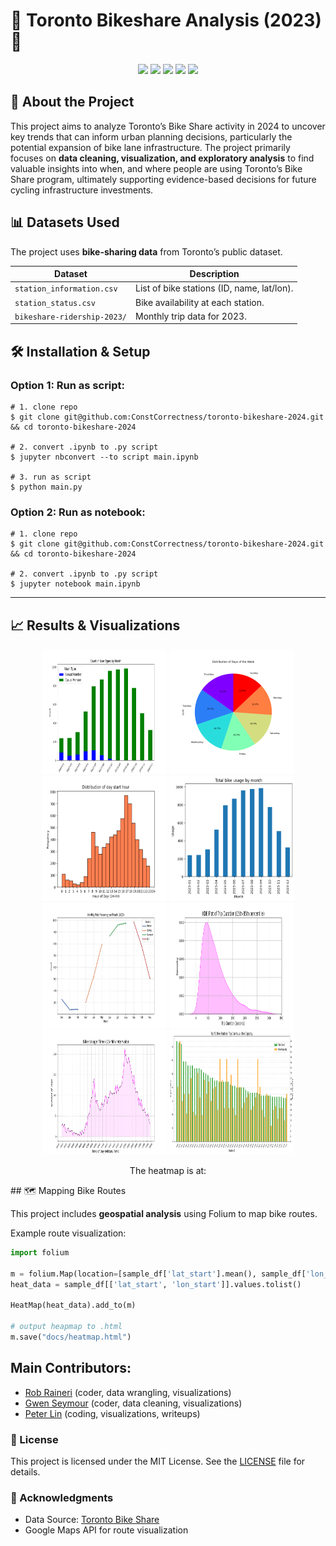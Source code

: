 <p align="center">
  <h1>🚴 Toronto Bikeshare Analysis (2023) 🚴</h1>
</p>

<p align="center">
  <img src="https://img.shields.io/badge/numpy-%23013243.svg?style=for-the-badge&logo=numpy&logoColor=white" />
  <img src="https://img.shields.io/badge/pandas-%23150458.svg?style=for-the-badge&logo=pandas&logoColor=white" />
  <img src="https://img.shields.io/badge/Matplotlib-%23ffffff.svg?style=for-the-badge&logo=Matplotlib&logoColor=black" />
  <img src="https://img.shields.io/badge/Seaborn-%231572B6.svg?style=for-the-badge&logo=Seaborn&logoColor=white" />
  <img src="https://img.shields.io/badge/Folium-%234CAF50.svg?style=for-the-badge&logo=folium&logoColor=white" />
</p>

## 📌 About the Project 
This project aims to analyze Toronto’s Bike Share activity in 2024 to uncover key trends that can inform urban planning decisions, particularly the potential expansion of bike lane infrastructure. The project primarily focuses on **data cleaning, visualization, and exploratory analysis** to find valuable insights into when, and where people are using Toronto’s Bike Share program, ultimately supporting evidence-based decisions for future cycling infrastructure investments.

## 📊 Datasets Used
The project uses **bike-sharing data** from Toronto’s public dataset.

| Dataset                        | Description                                      |
|--------------------------------|--------------------------------------------------|
| `station_information.csv`      | List of bike stations (ID, name, lat/lon).       |
| `station_status.csv`           | Bike availability at each station.               |
| `bikeshare-ridership-2023/`    | Monthly trip data for 2023.                      |

## 🛠️ Installation & Setup

### Option 1: Run as script:
```shell
# 1. clone repo
$ git clone git@github.com:ConstCorrectness/toronto-bikeshare-2024.git && cd toronto-bikeshare-2024

# 2. convert .ipynb to .py script
$ jupyter nbconvert --to script main.ipynb

# 3. run as script
$ python main.py
```
### 
### Option 2: Run as notebook:
```shell
# 1. clone repo
$ git clone git@github.com:ConstCorrectness/toronto-bikeshare-2024.git && cd toronto-bikeshare-2024

# 2. convert .ipynb to .py script
$ jupyter notebook main.ipynb

```
---

## 📈 Results & Visualizations
<p align="center">
  <img src="images/fig1.png" width="200" height="200" style="display:inline" />
  <img src="images/fig2.png" width="200" height="200" style="display:inline" />
  <img src="images/fig3.png" width="200" height="200" style="display:inline" />
  <img src="images/fig4.png" width="200" height="200" style="display:inline" />
  <img src="images/fig5.png" width="200" height="200" style="display:inline" />
  <img src="images/fig6.png" width="200" height="200" style="display:inline" />
  <img src="images/fig7.png" width="200" height="200" style="display:inline" />
  <img src="images/fig8.png" width="200" height="200" style="display:inline" />
</p>

<p align="center">
The heatmap is at:
</p>
## 🗺️ Mapping Bike Routes

This project includes **geospatial analysis** using Folium to map bike routes.

Example route visualization:
```python
import folium

m = folium.Map(location=[sample_df['lat_start'].mean(), sample_df['lon_start'].mean()], zoom_start=10)
heat_data = sample_df[['lat_start', 'lon_start']].values.tolist()

HeatMap(heat_data).add_to(m)

# output heapmap to .html
m.save("docs/heatmap.html")
```

## Main Contributors:
- [Rob Raineri](https://github.com/ConstCorrectness) (coder, data wrangling, visualizations)
- [Gwen Seymour](https://github.com/Gwen1987) (coder, data cleaning, visualizations)
- [Peter Lin](https://github.com/bluejays101) (coding, visualizations, writeups)


### 📜 License
This project is licensed under the MIT License. See the [LICENSE](LICENSE) file for details.


### 🙌 Acknowledgments
- Data Source: [Toronto Bike Share](https://bikesharetoronto.com/)
- Google Maps API for route visualization

